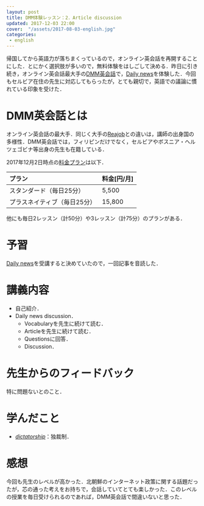 ```yaml
---
layout: post
title: DMM体験レッスン：2．Article discussion
updated: 2017-12-03 22:00
cover:  "/assets/2017-08-03-english.jpg"
categories:
 - english
---
```


帰国してから英語力が落ちまくっているので，オンライン英会話を再開することにした．とにかく選択肢が多いので，無料体験をはしごして決める．昨日に引き続き，オンライン英会話最大手の[DMM英会話](http://eikaiwa.dmm.com/)で，[Daily news](https://app.eikaiwa.dmm.com/daily-news)を体験した．今回もセルビア在住の先生に対応してもらったが，とても親切で，英語での議論に慣れている印象を受けた．

# DMM英会話とは

オンライン英会話の最大手．同じく大手の[Reajob](https://www.rarejob.com)との違いは，講師の出身国の多様性．DMM英会話では，フィリピンだけでなく，セルビアやボスニア・ヘルツェゴビナ等出身の先生も在籍している．

2017年12月2日時点の[料金プラン](http://eikaiwa.dmm.com/plan/)は以下．

|プラン|料金[円/月]|
|:--|:--|
|スタンダード（毎日25分）|5,500|
|プラスネイティブ（毎日25分）|15,800|

他にも毎日2レッスン（計50分）や3レッスン（計75分）のプランがある．

# 予習

[Daily news](https://app.eikaiwa.dmm.com/daily-news)を受講すると決めていたので，一回記事を音読した．

# 講義内容

* 自己紹介．
* Daily news discussion．
  * Vocabularyを先生に続けて読む．
  * Articleを先生に続けて読む．
  * Questionsに回答．
  * Discussion．

# 先生からのフィードバック

特に問題ないとのこと．

# 学んだこと

* [*dictatorship*](https://ejje.weblio.jp/content/dictatorship)：独裁制．

# 感想

今回も先生のレベルが高かった．北朝鮮のインターネット政策に関する話題だったが，芯の通った考えをお持ちで，会話していてとても楽しかった．このレベルの授業を毎日受けられるのであれば，DMM英会話で間違いないと思った．
